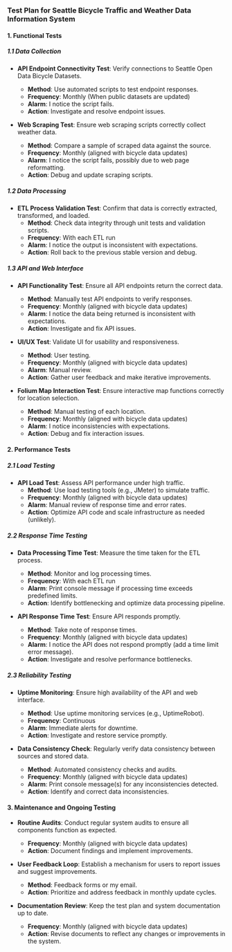 ### Test Plan for Seattle Bicycle Traffic and Weather Data Information System

#### 1. **Functional Tests**

##### 1.1 Data Collection
- **API Endpoint Connectivity Test**: Verify connections to Seattle Open Data Bicycle Datasets.
  - **Method**: Use automated scripts to test endpoint responses.
  - **Frequency**: Monthly (When public datasets are updated)
  - **Alarm**: I notice the script fails.
  - **Action**: Investigate and resolve endpoint issues.

- **Web Scraping Test**: Ensure web scraping scripts correctly collect weather data.
  - **Method**: Compare a sample of scraped data against the source.
  - **Frequency**: Monthly (aligned with bicycle data updates)
  - **Alarm**: I notice the script fails, possibly due to web page reformatting.
  - **Action**: Debug and update scraping scripts.

##### 1.2 Data Processing
- **ETL Process Validation Test**: Confirm that data is correctly extracted, transformed, and loaded.
  - **Method**: Check data integrity through unit tests and validation scripts.
  - **Frequency**: With each ETL run
  - **Alarm**: I notice the output is inconsistent with expectations.
  - **Action**: Roll back to the previous stable version and debug.

##### 1.3 API and Web Interface
- **API Functionality Test**: Ensure all API endpoints return the correct data.
  - **Method**: Manually test API endpoints to verify responses.
  - **Frequency**: Monthly (aligned with bicycle data updates)
  - **Alarm**: I notice the data being returned is inconsistent with expectations.
  - **Action**: Investigate and fix API issues.

- **UI/UX Test**: Validate UI for usability and responsiveness.
  - **Method**: User testing.
  - **Frequency**: Monthly (aligned with bicycle data updates)
  - **Alarm**: Manual review.
  - **Action**: Gather user feedback and make iterative improvements.

- **Folium Map Interaction Test**: Ensure interactive map functions correctly for location selection.
  - **Method**: Manual testing of each location.
  - **Frequency**: Monthly (aligned with bicycle data updates)
  - **Alarm**: I notice inconsistencies with expectations.
  - **Action**: Debug and fix interaction issues.

#### 2. **Performance Tests**

##### 2.1 Load Testing
- **API Load Test**: Assess API performance under high traffic.
  - **Method**: Use load testing tools (e.g., JMeter) to simulate traffic.
  - **Frequency**: Monthly (aligned with bicycle data updates)
  - **Alarm**: Manual review of response time and error rates.
  - **Action**: Optimize API code and scale infrastructure as needed (unlikely).

##### 2.2 Response Time Testing
- **Data Processing Time Test**: Measure the time taken for the ETL process.
  - **Method**: Monitor and log processing times.
  - **Frequency**: With each ETL run
  - **Alarm**: Print console message if processing time exceeds predefined limits.
  - **Action**: Identify bottlenecking and optimize data processing pipeline.

- **API Response Time Test**: Ensure API responds promptly.
  - **Method**: Take note of response times.
  - **Frequency**: Monthly (aligned with bicycle data updates)
  - **Alarm**: I notice the API does not respond promptly (add a time limit error message).
  - **Action**: Investigate and resolve performance bottlenecks.

##### 2.3 Reliability Testing
- **Uptime Monitoring**: Ensure high availability of the API and web interface.
  - **Method**: Use uptime monitoring services (e.g., UptimeRobot).
  - **Frequency**: Continuous
  - **Alarm**: Immediate alerts for downtime.
  - **Action**: Investigate and restore service promptly.

- **Data Consistency Check**: Regularly verify data consistency between sources and stored data.
  - **Method**: Automated consistency checks and audits.
  - **Frequency**: Monthly (aligned with bicycle data updates)
  - **Alarm**: Print console message(s) for any inconsistencies detected.
  - **Action**: Identify and correct data inconsistencies.

#### 3. **Maintenance and Ongoing Testing**

- **Routine Audits**: Conduct regular system audits to ensure all components function as expected.
  - **Frequency**: Monthly (aligned with bicycle data updates)
  - **Action**: Document findings and implement improvements.

- **User Feedback Loop**: Establish a mechanism for users to report issues and suggest improvements.
  - **Method**: Feedback forms or my email.
  - **Action**: Prioritize and address feedback in monthly update cycles.

- **Documentation Review**: Keep the test plan and system documentation up to date.
  - **Frequency**: Monthly (aligned with bicycle data updates)
  - **Action**: Revise documents to reflect any changes or improvements in the system.